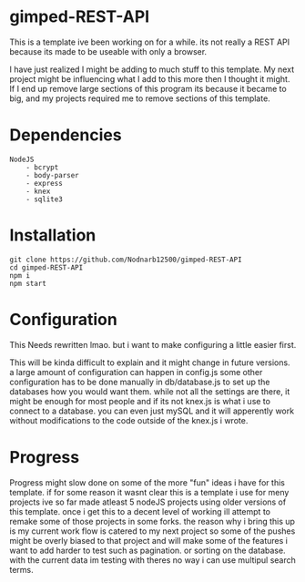 # gimped-REST-API
This is a template ive been working on for a while. its not really a REST API because its made to be useable with only a browser.

I have just realized I might be adding to much stuff to this template. My next project might be influencing what I add to this more then I thought it might.
If I end up remove large sections of this program its because it became to big, and my projects required me to remove sections of this template.

# Dependencies
    NodeJS
        - bcrypt
        - body-parser
        - express
        - knex
        - sqlite3

# Installation
```
git clone https://github.com/Nodnarb12500/gimped-REST-API
cd gimped-REST-API
npm i
npm start
```

# Configuration

This Needs rewritten lmao. but i want to make configuring a little easier first.

This will be kinda difficult to explain and it might change in future versions.
a large amount of configuration can happen in config.js some other configuration has to be done manually in db/database.js to set up the databases how you would want them.
while not all the settings are there, it might be enough for most people and if its not knex.js is what i use to connect to a database. you can even just mySQL and it will apperently work without modifications to the code outside of the knex.js i wrote.

# Progress

Progress might slow done on some of the more "fun" ideas i have for this template. if for some reason it wasnt clear this is a template i use for meny projects ive so far made atleast 5 nodeJS projects using older versions of this template. once i get this to a decent level of working ill attempt to remake some of those projects in some forks. the reason why i bring this up is my current work flow is catered to my next project so some of the pushes might be overly biased to that project and will make some of the features i want to add harder to test such as pagination. or sorting on the database. with the current data im testing with theres no way i can use multipul search terms.